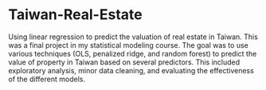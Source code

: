 # Taiwan-Real-Estate
Using linear regression to predict the valuation of real estate in Taiwan. This was a final project in my statistical
modeling course. The goal was to use various techniques (OLS, penalized ridge, and random forest) to predict the value
of property in Taiwan based on several predictors. This included exploratory analysis, minor data cleaning, and
evaluating the effectiveness of the different models.
